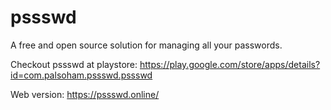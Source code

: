 # pssswd

A free and open source solution for managing all your passwords.

Checkout pssswd at playstore:
https://play.google.com/store/apps/details?id=com.palsoham.pssswd.pssswd

Web version:
https://pssswd.online/
